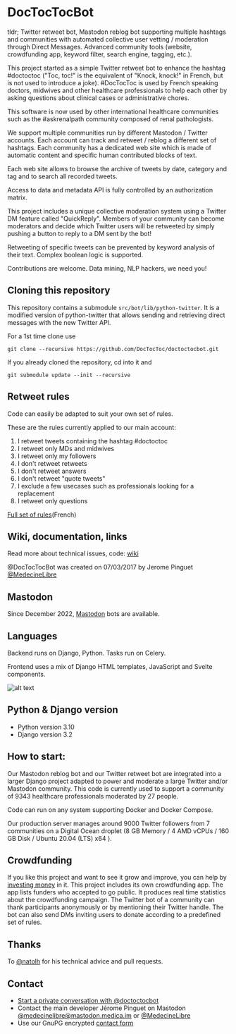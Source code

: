 # DocTocTocBot

tldr; Twitter retweet bot, Mastodon reblog bot supporting multiple hashtags and communities with automated collective user vetting / moderation through Direct Messages. Advanced community tools (website, crowdfunding app, keyword filter, search engine, tagging, etc.).

This project started as a simple Twitter retweet bot to enhance the hashtag #doctoctoc
("Toc, toc!" is the equivalent of "Knock, knock!" in French, but is not used to
introduce a joke).
\#DocTocToc is used by French speaking doctors, midwives and other healthcare
professionals to help each other by asking questions about clinical cases or
administrative chores.

This software is now used by other international healthcare communities such as
the #askrenalpath community composed of renal pathologists.

We support multiple communities run by different Mastodon / Twitter accounts. Each account can track and retweet / reblog a different set of hashtags.
Each community has a dedicated web site which is made of automatic content and
specific human contributed blocks of text.

Each web site allows to browse the archive of tweets by date, category and tag and to search all recorded tweets.

Access to data and metadata API is fully controlled by an authorization matrix.

This project includes a unique collective moderation system using a Twitter DM feature called "QuickReply". Members of your community can become moderators and decide which Twitter users will be retweeted by simply pushing a button to reply to a DM sent by the bot!

Retweeting of specific tweets can be prevented by keyword analysis of their
text. Complex boolean logic is supported.

Contributions are welcome. Data mining, NLP hackers, we need you!

## Cloning this repository
This repository contains a submodule ```src/bot/lib/python-twitter```. It is a modified version of python-twitter that allows sending and retrieving direct messages with the new Twitter API.

For a 1st time clone use

```
git clone --recursive https://github.com/DocTocToc/doctoctocbot.git
```

If you already cloned the repository, cd into it and

```
git submodule update --init --recursive
```

## Retweet rules

Code can easily be adapted to suit your own set of rules.

These are the rules currently applied to our main account:

1. I retweet tweets containing the hashtag #doctoctoc
2. I retweet only MDs and midwives
3. I retweet only my followers
4. I don't retweet retweets
5. I don't retweet answers
6. I don't retweet "quote tweets"
7. I exclude a few usecases such as professionals looking for a replacement
8. I retweet only questions

[Full set of rules](https://doctoctoc.net/rules)(French)



## Wiki, documentation, links

Read more about technical issues, code: [wiki](https://github.com/jeromecc/doctoctocbot/wiki)

@DocTocTocBot was created on 07/03/2017 by Jerome Pinguet [@MedecineLibre](https://twitter.com/medecinelibre)


## Mastodon
Since December 2022, [Mastodon](https://mastodon.social) bots are available.

## Languages

Backend runs on Django, Python. Tasks run on Celery.

Frontend uses a mix of Django HTML templates, JavaScript and Svelte components.

![alt text](https://img.shields.io/badge/python-3.10-green.svg "Python3.10")

Python & Django version
--------------
* Python version 3.10
* Django version 3.2

How to start:
-------------

Our Mastodon reblog bot and our Twitter retweet bot are integrated into a larger Django project adapted to power and moderate a large Twitter and/or Mastodon community. This code is currently used to support a community of 9343 healthcare professionals moderated by 27 people.

Code can run on any system supporting Docker and Docker Compose.

Our production server manages around 9000 Twitter followers from 7 communities on a Digital Ocean droplet (8 GB Memory / 4 AMD vCPUs / 160 GB Disk / Ubuntu 20.04 (LTS) x64
).

## Crowdfunding
If you like this project and want to see it grow and improve, you can help by [investing money](https://doctoctoc.net/financement) in it.
This project includes its own crowdfunding app. The app lists funders who
accepted to go public. It produces real time statistics about the crowdfunding
campaign.
The Twitter bot of a community can thank participants anonymously or by
mentioning their Twitter handle. The bot can also send DMs inviting users to
donate according to a predefined set of rules.

## Thanks
To [@natolh](https://twitter.com/natolh) for his technical advice and pull requests.

## Contact
* [Start a private conversation with @doctoctocbot](https://twitter.com/messages/compose?recipient_id=881706502939185152)
* Contact the main developer Jérome Pinguet on Mastodon [@medecinelibre@mastodon.medica.im](https://mastodon.medica.im/@medecinelibre) or [@MedecineLibre](https://twitter.com/MedecineLibre)
* Use our GnuPG encrypted [contact form](https://doctoctoc.net/contact)